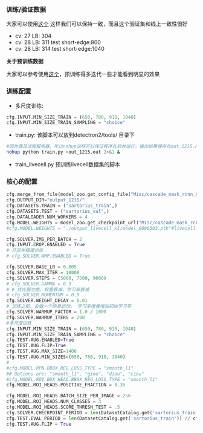 ### 训练/验证数据
大家可以使用[这个](https://www.kaggle.com/slawekbiel/positive-score-with-detectron-2-3-training/data)
这样我们可以保持一致，而且这个验证集和线上一致性很好
- cv: 27 LB: 304
- cv: 28 LB: 311 test short-edge:800
- cv: 28  LB: 314  test short-edge:1040

**关于预训练数据**

大家可以参考使用[这个](https://www.kaggle.com/markunys/sartorius-transfer-learning-train-with-livecell/data)，预训练得多迭代一些才能看到明显的效果
### 训练配置
- 多尺度训练:
```python
cfg.INPUT.MIN_SIZE_TRAIN = (650, 780, 910, 1040)
cfg.INPUT.MIN_SIZE_TRAIN_SAMPLING = "choice"
```

- train.py: 该脚本可以放到detectron2/tools/ 目录下
```bash
#因为我是远程服务器，所以nohup这样可以保证程序在后台运行，输出结果保存在out_1215.out文件里面，可随时打开查看训练情况
nohup python train.py >out_1215.out 2>&1 & 
```
- train_livecell.py 预训练livecell数据集的脚本

### 核心的配置
```python
cfg.merge_from_file(model_zoo.get_config_file("Misc/cascade_mask_rcnn_X_152_32x8d_FPN_IN5k_gn_dconv.yaml"))
cfg.OUTPUT_DIR="output_1215/"
cfg.DATASETS.TRAIN = ("sartorius_train",)
cfg.DATASETS.TEST = ("sartorius_val",)
cfg.DATALOADER.NUM_WORKERS = 4
cfg.MODEL.WEIGHTS = model_zoo.get_checkpoint_url("Misc/cascade_mask_rcnn_X_152_32x8d_FPN_IN5k_gn_dconv.yaml")  # Let training initialize from model zoo
#cfg.MODEL.WEIGHTS = "./output_livecell_x1/model_0006503.pth"#livecell预训练的模型

cfg.SOLVER.IMS_PER_BATCH = 2
cfg.INPUT.CROP.ENABLED = True
# 开启半精度训练
# cfg.SOLVER.AMP.ENABLED = True

cfg.SOLVER.BASE_LR = 0.005
cfg.SOLVER.MAX_ITER = 10000
cfg.SOLVER.STEPS = (5000, 7500, 9000)
# cfg.SOLVER.GAMMA = 0.9
# # 优化器功能、权重衰减、学习率衰减
# cfg.SOLVER.MOMENTUM = 0.9
cfg.SOLVER.WEIGHT_DECAY = 0.01
# 训练之前，会做一个热身运动， 学习率慢慢增加初始学习率
cfg.SOLVER.WARMUP_FACTOR = 1.0 / 1000
cfg.SOLVER.WARMUP_ITERS = 200
#多尺度训练
cfg.INPUT.MIN_SIZE_TRAIN = (650, 780, 910, 1040)
cfg.INPUT.MIN_SIZE_TRAIN_SAMPLING = "choice"
cfg.TEST.AUG.ENABLED=True
cfg.TEST.AUG.FLIP=True
cfg.TEST.AUG.MAX_SIZE=1408
cfg.TEST.AUG.MIN_SIZES=(650, 780, 910, 1040)
#
#cfg.MODEL.RPN.BBOX_REG_LOSS_TYPE = "smooth_l1"
## Options are: "smooth_l1", "giou", "diou", "ciou"
#cfg.MODEL.ROI_BOX_HEAD.BBOX_REG_LOSS_TYPE = "smooth_l1"
cfg.MODEL.ROI_HEADS.POSITIVE_FRACTION = 0.35

cfg.MODEL.ROI_HEADS.BATCH_SIZE_PER_IMAGE = 256
cfg.MODEL.ROI_HEADS.NUM_CLASSES = 3
cfg.MODEL.ROI_HEADS.SCORE_THRESH_TEST = .5
cfg.SOLVER.CHECKPOINT_PERIOD = len(DatasetCatalog.get('sartorius_train')) // cfg.SOLVER.IMS_PER_BATCH  # Once per epoch
cfg.TEST.EVAL_PERIOD = len(DatasetCatalog.get('sartorius_train')) // cfg.SOLVER.IMS_PER_BATCH  # Once per epoch
cfg.TEST.AUG.FLIP = True
```